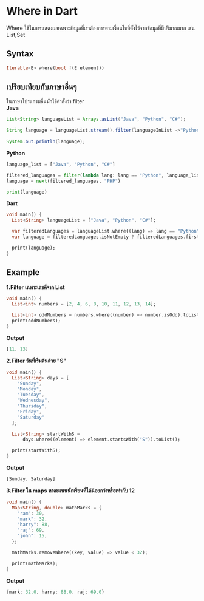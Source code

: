 # Where in Dart
Where ใช้ในการแสดงผลเฉพาะข้อมูลที่เราต้องการตามเงื่อนไขที่ตั้งไว้จากข้อมูลที่มีปริมาณมาก เข่น List,Set
## Syntax
```dart
Iterable<E> where(bool f(E element))
```
## เปรียบเทียบกับภาษาอื่นๆ
ในภาษาโปรแกรมอื่นมักใช้คำสั่งว่า filter  
**Java**
```Java
List<String> languageList = Arrays.asList("Java", "Python", "C#");

String language = languageList.stream().filter(languageInList ->"Python".equals(languageInList));
        
System.out.println(language);
```
**Python**
```Python
language_list = ["Java", "Python", "C#"]

filtered_languages = filter(lambda lang: lang == "Python", language_list)
language = next(filtered_languages, "PHP")

print(language)
```
**Dart**
```Dart
void main() {
  List<String> languageList = ["Java", "Python", "C#"];

  var filteredLanguages = languageList.where((lang) => lang == "Python");
  var language = filteredLanguages.isNotEmpty ? filteredLanguages.first : "PHP";

  print(language);
}

```
## Example
**1.Filter เฉพาะเลขคี่จาก List**
```Dart
void main() {
  List<int> numbers = [2, 4, 6, 8, 10, 11, 12, 13, 14];

  List<int> oddNumbers = numbers.where((number) => number.isOdd).toList();
  print(oddNumbers);
}
```
**Output**
```Dart
[11, 13]
```
**2.Filter วันที่เรื่มต้นด้วย "S"**
```Dart
void main() {
  List<String> days = [
    "Sunday",
    "Monday",
    "Tuesday",
    "Wednesday",
    "Thursday",
    "Friday",
    "Saturday"
  ];

  List<String> startWithS =
      days.where((element) => element.startsWith("S")).toList();

  print(startWithS);
}
```
**Output**
```Dart
[Sunday, Saturday]
```
**3.Filter ใน maps หาคะแนนนักเรียนที่ได้น้อยกว่าหรือเท่ากับ 12**
```Dart
void main() {
  Map<String, double> mathMarks = {
    "ram": 30,
    "mark": 32,
    "harry": 88,
    "raj": 69,
    "john": 15,
  };

  mathMarks.removeWhere((key, value) => value < 32);

  print(mathMarks);
}
```
**Output**
```Dart
{mark: 32.0, harry: 88.0, raj: 69.0}
```






